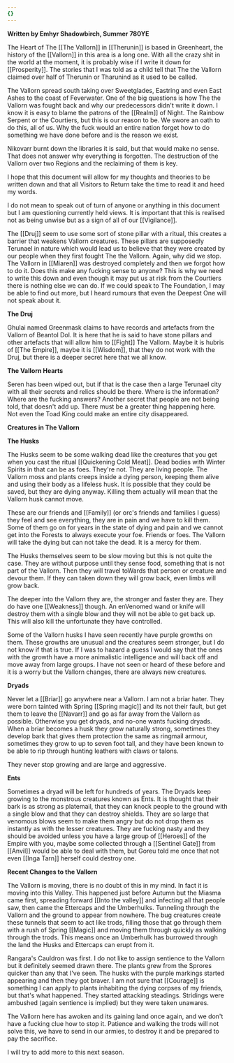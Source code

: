 ```yaml
---
{}
---
```


**Written by Emhyr Shadowbirch, Summer 780YE**

The Heart of The [[The Vallorn]] in [[Therunin]] is based in Greenheart, the history of the [[Vallorn]] in this area is a long one. With all the crazy shit in the world at the moment, it is probably wise if I write it down for [[Prosperity]]. The stories that I was told as a child tell that The the Vallorn claimed over half of Therunin or Tharunind as it used to be called.

The Vallorn spread south taking over Sweetglades, Eastring and even East Ashes to the coast of Feverwater. One of the big questions is how The the Vallorn was fought back and why our predecessors didn't write it down. I know it is easy to blame the patrons of the [[Realm]] of Night. The Rainbow Serpent or the Courtiers, but this is our reason to be. We swore an oath to do this, all of us. Why the fuck would an entire nation forget how to do something we have done before and is the reason we exist.

Nikovarr burnt down the libraries it is said, but that would make no sense. That does not answer why everything is forgotten. The destruction of the Vallorn over two Regions and the reclaiming of them is key.

I hope that this document will allow for my thoughts and theories to be written down and that all Visitors to Return take the time to read it and heed my words.

I do not mean to speak out of turn of anyone or anything in this document but I am questioning currently held views. It is important that this is realised not as being unwise but as a sign of all of our [[Vigilance]].

The [[Druj]] seem to use some sort of stone pillar with a ritual, this creates a barrier that weakens Vallorn creatures. These pillars are supposedly Terunael in nature which would lead us to believe that they were created by our people when they first fought The the Vallorn. Again, why did we stop. The Vallorn in [[Miaren]] was destroyed completely and then we forgot how to do it. Does this make any fucking sense to anyone? This is why we need to write this down and even though it may put us at risk from the Courtiers there is nothing else we can do. If we could speak to The Foundation, I may be able to find out more, but I heard rumours that even the Deepest One will not speak about it.

**The Druj**

Ghulai named Greenmask claims to have records and artefacts from the Vallorn of Beantol Dol. It is here that he is said to have stone pillars and other artefacts that will allow him to [[Fight]] The Vallorn. Maybe it is hubris of [[The Empire]], maybe it is [[Wisdom]], that they do not work with the Druj, but there is a deeper secret here that we all know.

**The Vallorn Hearts**

Seren has been wiped out, but if that is the case then a large Terunael city with all their secrets and relics should be there. Where is the information? Where are the fucking answers? Another secret that people are not being told, that doesn't add up. There must be a greater thing happening here. Not even the Toad King could make an entire city disappeared.

**Creatures in The Vallorn**

**The Husks**

The Husks seem to be some walking dead like the creatures that you get when you cast the ritual [[Quickening Cold Meat]]. Dead bodies with Winter Spirits in that can be as foes. They're not. They are living people. The Vallorn moss and plants creeps inside a dying person, keeping them alive and using their body as a lifeless husk. It is possible that they could be saved, but they are dying anyway. Killing them actually will mean that the Vallorn husk cannot move.

These are our friends and [[Family]] (or orc's friends and families I guess) they feel and see everything, they are in pain and we have to kill them. Some of them go on for years in the state of dying and pain and we cannot get into the Forests to always execute your foe. Friends or foes. The Vallorn will take the dying but can not take the dead. It is a mercy for them.

The Husks themselves seem to be slow moving but this is not quite the case. They are without purpose until they sense food, something that is not part of the Vallorn. Then they will travel toWards that person or creature and devour them. If they can taken down they will grow back, even limbs will grow back.

The deeper into the Vallorn they are, the stronger and faster they are. They do have one [[Weakness]] though. An enVenomed wand or knife will destroy them with a single blow and they will not be able to get back up. This will also kill the unfortunate they have controlled.

Some of the Vallorn husks I have seen recently have purple growths on them. These growths are unusual and the creatures seem stronger, but I do not know if that is true. If I was to hazard a guess I would say that the ones with the growth have a more animalistic intelligence and will back off and move away from large groups. I have not seen or heard of these before and it is a worry but the Vallorn changes, there are always new creatures.

**Dryads**

Never let a [[Briar]] go anywhere near a Vallorn. I am not a briar hater. They were born tainted with Spring [[Spring magic]] and its not their fault, but get them to leave the [[Navarr]] and go as far away from the Vallorn as possible. Otherwise you get dryads, and no-one wants fucking dryads. When a briar becomes a husk they grow naturally strong, sometimes they develop bark that gives them protection the same as ringmail armour, sometimes they grow to up to seven foot tall, and they have been known to be able to rip through hunting leathers with claws or talons.

They never stop growing and are large and aggressive.

**Ents**

Sometimes a dryad will be left for hundreds of years. The Dryads keep growing to the monstrous creatures known as Ents. It is thought that their bark is as strong as platemail, that they can knock people to the ground with a single blow and that they can destroy shields. They are so large that venomous blows seem to make them angry but do not drop them as instantly as with the lesser creatures. They are fucking nasty and they should be avoided unless you have a large group of [[Heroes]] of the Empire with you, maybe some collected through a [[Sentinel Gate]] from [[Anvil]] would be able to deal with them, but Goreu told me once that not even [[Inga Tarn]] herself could destroy one.

**Recent Changes to the Vallorn**

The Vallorn is moving, there is no doubt of this in my mind. In fact it is moving into this Valley. This happened just before Autumn but the Miasma came first, spreading forward [[Into the valley]] and infecting all that people saw, then came the Ettercaps and the Umberhulks. Tunneling through the Vallorn and the ground to appear from nowhere. The bug creatures create these tunnels that seem to act like trods, filling those that go through them with a rush of Spring [[Magic]] and moving them through quickly as walking through the trods. This means once an Umberhulk has burrowed through the land the Husks and Ettercaps can erupt from it.

Rangara's Cauldron was first. I do not like to assign sentience to the Vallorn but it definitely seemed drawn there. The plants grew from the Sprores quicker than any that I've seen. The husks with the purple markings started appearing and then they got braver. I am not sure that [[Courage]] is something I can apply to plants inhabiting the dying corpses of my friends, but that's what happened. They started attacking steadings. Stridings were ambushed (again sentience is implied) but they were taken unawares.

The Vallorn here has awoken and its gaining land once again, and we don't have a fucking clue how to stop it. Patience and walking the trods will not solve this, we have to send in our armies, to destroy it and be prepared to pay the sacrifice.

I will try to add more to this next season.